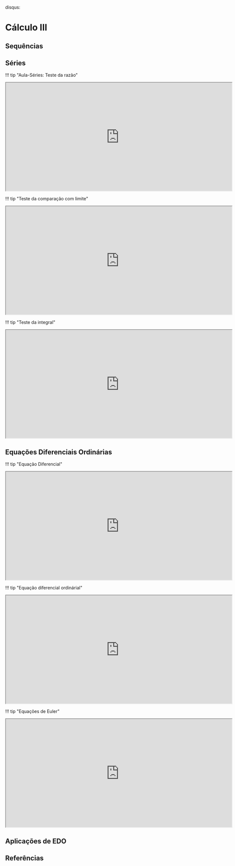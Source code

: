 disqus:

# Cálculo III 

## Sequências

## Séries  

!!! tip "Aula-Séries: Teste da razão"
    <p style="text-align: center;">
    <iframe width="720" height="345" src="https://www.youtube.com/embed/4jhP9ujAAdw"></iframe>
    </p>

!!! tip "Teste da comparação com limite"
    <p style="text-align: center;">
    <iframe width="720" height="345" src="https://www.youtube.com/embed/cNwpFCwqrGI"></iframe>
    </p>


!!! tip "Teste da integral"
    <p style="text-align: center;">
    <iframe width="720" height="345" src="https://www.youtube.com/embed/xZJyuWh341w"></iframe>
    </p>


## Equações Diferenciais Ordinárias  

!!! tip "Equação Diferencial"
    <p style="text-align: center;">
    <iframe width="720" height="345" src="https://www.youtube.com/embed/DcEdKX9HVLc"></iframe>
    </p>

!!! tip "Equação diferencial ordinárial"
    <p style="text-align: center;">
    <iframe width="720" height="345" src="https://www.youtube.com/embed/OoHR5AOyJko"></iframe>
    </p>

!!! tip "Equações de Euler"
    <p style="text-align: center;">
    <iframe width="720" height="345" src="https://www.youtube.com/embed/7zEU4EOkSKk"></iframe>
    </p>

## Aplicações de EDO 

## Referências